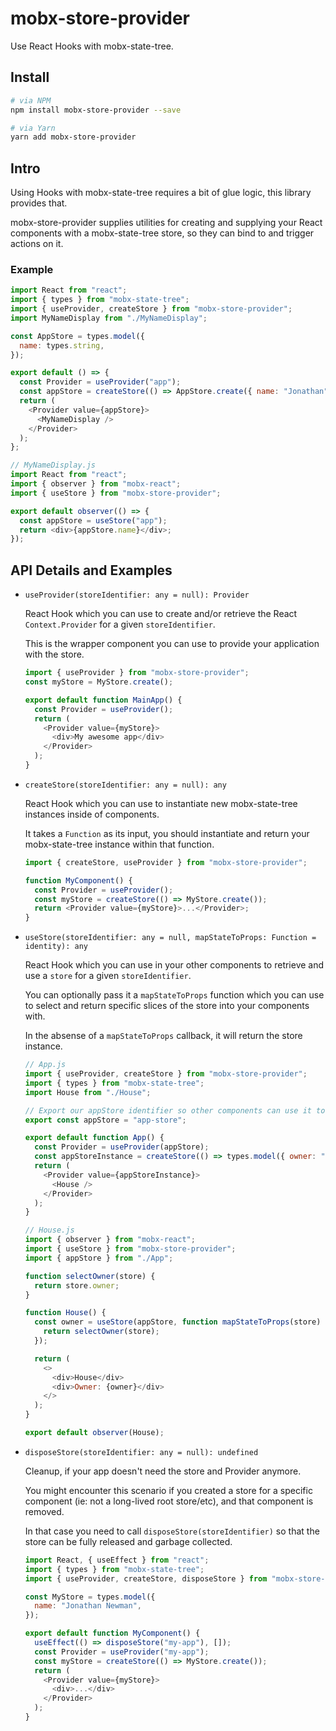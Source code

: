 # mobx-store-provider

Use React Hooks with mobx-state-tree.

## Install

```bash
# via NPM
npm install mobx-store-provider --save
```

```bash
# via Yarn
yarn add mobx-store-provider
```

## Intro

Using Hooks with mobx-state-tree requires a bit of glue logic, this library provides that.

mobx-store-provider supplies utilities for creating and supplying your React components with a mobx-state-tree store, so they can bind to and trigger actions on it.

### Example

```javascript
import React from "react";
import { types } from "mobx-state-tree";
import { useProvider, createStore } from "mobx-store-provider";
import MyNameDisplay from "./MyNameDisplay";

const AppStore = types.model({
  name: types.string,
});

export default () => {
  const Provider = useProvider("app");
  const appStore = createStore(() => AppStore.create({ name: "Jonathan" }));
  return (
    <Provider value={appStore}>
      <MyNameDisplay />
    </Provider>
  );
};
```

```javascript
// MyNameDisplay.js
import React from "react";
import { observer } from "mobx-react";
import { useStore } from "mobx-store-provider";

export default observer(() => {
  const appStore = useStore("app");
  return <div>{appStore.name}</div>;
});
```

## API Details and Examples

- `useProvider(storeIdentifier: any = null): Provider`

  React Hook which you can use to create and/or retrieve the React `Context.Provider` for a given `storeIdentifier`.

  This is the wrapper component you can use to provide your application with the store.

  ```javascript
  import { useProvider } from "mobx-store-provider";
  const myStore = MyStore.create();

  export default function MainApp() {
    const Provider = useProvider();
    return (
      <Provider value={myStore}>
        <div>My awesome app</div>
      </Provider>
    );
  }
  ```

- `createStore(storeIdentifier: any = null): any`

  React Hook which you can use to instantiate new mobx-state-tree instances inside of components.

  It takes a `Function` as its input, you should instantiate and return your mobx-state-tree instance within that function.

  ```javascript
  import { createStore, useProvider } from "mobx-store-provider";

  function MyComponent() {
    const Provider = useProvider();
    const myStore = createStore(() => MyStore.create());
    return <Provider value={myStore}>...</Provider>;
  }
  ```

- `useStore(storeIdentifier: any = null, mapStateToProps: Function = identity): any`

  React Hook which you can use in your other components to retrieve and use a `store` for a given `storeIdentifier`.

  You can optionally pass it a `mapStateToProps` function which you can use to select and return specific slices of the store into your components with.

  In the absense of a `mapStateToProps` callback, it will return the store instance.

  ```javascript
  // App.js
  import { useProvider, createStore } from "mobx-store-provider";
  import { types } from "mobx-state-tree";
  import House from "./House";

  // Export our appStore identifier so other components can use it to pull in the correct store.
  export const appStore = "app-store";

  export default function App() {
    const Provider = useProvider(appStore);
    const appStoreInstance = createStore(() => types.model({ owner: "Jonathan" }).create());
    return (
      <Provider value={appStoreInstance}>
        <House />
      </Provider>
    );
  }
  ```

  ```javascript
  // House.js
  import { observer } from "mobx-react";
  import { useStore } from "mobx-store-provider";
  import { appStore } from "./App";

  function selectOwner(store) {
    return store.owner;
  }

  function House() {
    const owner = useStore(appStore, function mapStateToProps(store) {
      return selectOwner(store);
    });

    return (
      <>
        <div>House</div>
        <div>Owner: {owner}</div>
      </>
    );
  }

  export default observer(House);
  ```

* `disposeStore(storeIdentifier: any = null): undefined`

  Cleanup, if your app doesn't need the store and Provider anymore.

  You might encounter this scenario if you created a store for a specific component (ie: not a long-lived root store/etc), and that component is removed.

  In that case you need to call `disposeStore(storeIdentifier)` so that the store can be fully released and garbage collected.

  ```javascript
  import React, { useEffect } from "react";
  import { types } from "mobx-state-tree";
  import { useProvider, createStore, disposeStore } from "mobx-store-provider";

  const MyStore = types.model({
    name: "Jonathan Newman",
  });

  export default function MyComponent() {
    useEffect(() => disposeStore("my-app"), []);
    const Provider = useProvider("my-app");
    const myStore = createStore(() => MyStore.create());
    return (
      <Provider value={myStore}>
        <div>...</div>
      </Provider>
    );
  }
  ```
